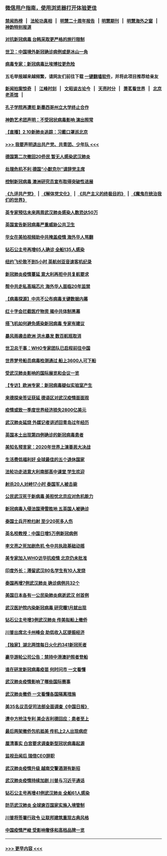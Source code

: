 ### [微信用户指南，使用浏览器打开体验更佳](https://github.com/gfw-breaker/banned-news1/blob/master/indexes/wechat-guide.md?t=0)
#### [禁闻热榜](热点新闻.md?t=0)  &nbsp;&nbsp;|&nbsp;&nbsp; [法轮功真相](https://github.com/gfw-breaker/truth/blob/master/README.md?t=0) &nbsp;&nbsp;|&nbsp;&nbsp; [明慧二十周年报告](https://github.com/gfw-breaker/mh-reports/blob/master/README.md?t=0) &nbsp;&nbsp;|&nbsp;&nbsp;[明慧期刊](https://github.com/gfw-breaker/mh-qikan) &nbsp;&nbsp;|&nbsp;&nbsp; [明慧海外之窗](https://github.com/gfw-breaker/mh-news/blob/master/README.md?t=0) &nbsp;&nbsp;|&nbsp;&nbsp; [神韵特别报道](https://github.com/gfw-breaker/mh-news/blob/master/shenyun.md?t=0)
#### [对抗新冠病毒 台韩采取更严格的旅行限制](../pages/nsc418/n11858936.md?t=02110111) 
#### [世卫：中国境外新冠确诊病例或是冰山一角](../pages/nsc418/n11858781.md?t=02110111) 
#### [病毒专家：新冠病毒比埃博拉更危险](../pages/nsc418/n11858572.md?t=02110111) 
#### 五毛举报越来越频繁，请网友们前往下载 [一键翻墙软件](https://github.com/gfw-breaker/ssr-accounts)，并将此项目推荐给亲友
#### [新闻拍案惊奇](https://github.com/gfw-breaker/banned-news1/blob/master/pages/link4.md) &nbsp;&nbsp;|&nbsp;&nbsp; [江峰时刻](https://github.com/gfw-breaker/banned-news1/blob/master/pages/link4.md) &nbsp;&nbsp;|&nbsp;&nbsp; [文昭谈古论今](https://github.com/gfw-breaker/banned-news1/blob/master/pages/link4.md) &nbsp;&nbsp;|&nbsp;&nbsp; [天亮时分](https://github.com/gfw-breaker/banned-news1/blob/master/pages/link4.md) &nbsp;&nbsp;|&nbsp;&nbsp; [萧茗看世界](https://github.com/gfw-breaker/banned-news1/blob/master/pages/link4.md) &nbsp;&nbsp;|&nbsp;&nbsp; [北京老茶馆](https://github.com/gfw-breaker/banned-news1/blob/master/pages/link4.md) &nbsp;&nbsp;|&nbsp;&nbsp; 
#### [孔子学院再遭拒 新墨西哥州立大学终止合作](../pages/nsc418/n11858661.md?t=02110111) 
#### [神韵艺术团声明：不受冠状病毒影响 演出照常](../pages/nsc418/n11858801.md?t=02110111) 
#### [【直播】2.10新肺炎追踪：习戴口罩巡北京](../pages/nsc418/n11858548.md?t=02110111) 
#### [>>> 我要声明退出共产党、共青团、少年队 <<<](https://github.com/begood0513/goodnews/blob/master/quit/letter.md) 
#### [德国第二次撤回20侨民 暂无人感染武汉肺炎](../pages/nsc418/n11858633.md?t=02110111) 
#### [处理危机不利 德国“小默克尔”请辞党主席](../pages/nsc418/n11858583.md?t=02110111) 
#### [控制新冠病毒 澳洲研究员宣布取得突破性进展](../pages/nsc418/n11858505.md?t=02110111) 
#### [《九评共产党》](https://github.com/begood0513/9ping.md/blob/master/README.md) &nbsp;|&nbsp; [《解体党文化》](../../../../jtdwh.md/blob/master/README.md)  &nbsp;|&nbsp; [《共产主义的终极目的》](../../../../gczydzjmd.md/blob/master/README.md) &nbsp;|&nbsp; [《魔鬼在统治我们的世界》](../../../../mgztzwmdsj.md/blob/master/README.md) 
#### [英专家预估未来两周武汉肺炎感染人数恐达50万](../pages/nsc418/n11857886.md?t=02110111) 
#### [英国宣告新冠病毒严重威胁公共卫生](../pages/nsc418/n11858285.md?t=02110111) 
#### [华女在美拍视频助中共掩盖疫情 海外华人骂翻](../pages/nsc418/n11857407.md?t=02110111) 
#### [钻石公主号再增65人确诊 全船135人感染](../pages/nsc418/n11857366.md?t=02110111) 
#### [纽约飞伦敦不到5小时 英航创亚音速客机纪录](../pages/nsc418/n11857405.md?t=02110111) 
#### [新冠肺炎疫情蔓延 意大利再拒中共复航要求](../pages/nsc418/n11857200.md?t=02110111) 
#### [帮中共走私高端芯片 海外华人面临20年监禁](../pages/nsc418/n11855016.md?t=02110111) 
#### [【病毒探源】中共不公布病毒关键数据内幕](../pages/nsc418/n11856584.md?t=02110111) 
#### [红十字会拦截医疗物资 揭中共体制黑幕](../pages/nsc418/n11856750.md?t=02110111) 
#### [搭飞机如何避免感染新冠病毒 专家有建议](../pages/nsc418/n11853427.md?t=02110111) 
#### [暴风雨袭击欧洲 洪水暴发 数百航班取消](../pages/nsc418/n11856453.md?t=02110111) 
#### [世卫总干事：WHO专家团队已启程前往中国](../pages/nsc418/n11856612.md?t=02110111) 
#### [世界梦号船员病毒检测通过 船上3600人可下船](../pages/nsc418/n11856520.md?t=02110111) 
#### [受武汉肺炎影响的国际展览和会议一览](../pages/nsc418/n11856420.md?t=02110111) 
#### [【专访】欧洲专家：新冠病毒疑似实验室产生](../pages/nsc418/n11856378.md?t=02110111) 
#### [来德探亲签证获延 德语区对武汉疫情面面观](../pages/nsc418/n11856283.md?t=02110111) 
#### [疫情或致一季度世界经济损失2800亿美元](../pages/nsc418/n11855639.md?t=02110111) 
#### [武汉肺炎延烧 外媒记者讲述回青岛过年经历](../pages/nsc418/n11856159.md?t=02110111) 
#### [英国本土出现第四例确诊的新冠病毒患者](../pages/nsc418/n11855930.md?t=02110111) 
#### [美知名预言家：2020年世界上演善恶大决战](../pages/nsc418/n11855418.md?t=02110111) 
#### [生活费低福利好 全球最佳的五个退休国家](../pages/nsc418/n11848347.md?t=02110111) 
#### [法轮功走进意大利南部高中课堂 学生欢迎](../pages/nsc418/n11853859.md?t=02110111) 
#### [射杀20人对峙17小时 泰国军人被击毙](../pages/nsc418/n11854869.md?t=02110111) 
#### [公民武汉死于新病毒 美担忧北京应对危机能力](../pages/nsc418/n11854331.md?t=02110111) 
#### [新冠病毒入侵法国滑雪胜地 五英国人被确诊](../pages/nsc418/n11854307.md?t=02110111) 
#### [泰国士兵开枪扫射 至少20死多人伤](../pages/nsc418/n11854276.md?t=02110111) 
#### [英名校教授：中国日增5万例新冠病例](../pages/nsc418/n11854174.md?t=02110111) 
#### [李文亮之死加剧危机 令中共执政基础动摇](../pages/nsc418/n11854003.md?t=02110111) 
#### [美专家加入WHO访华抗疫情 北京仍未批准](../pages/nsc418/n11854043.md?t=02110111) 
#### [印度外长：滞留武汉80名学生有10人发烧](../pages/nsc418/n11853821.md?t=02110111) 
#### [泰国再增7例武汉肺炎 确诊病例共32个](../pages/nsc418/n11853808.md?t=02110111) 
#### [美国日本各有一公民染肺炎病逝武汉 创首例](../pages/nsc418/n11853509.md?t=02110111) 
#### [武汉医护院内染新冠病毒 研究曝1月就出现](../pages/nsc418/n11852928.md?t=02110111) 
#### [钻石公主号增3例武汉肺炎 传美拟船上撤侨](../pages/nsc418/n11853240.md?t=02110111) 
#### [川普出席北卡州峰会 助低收入区提振经济](../pages/nsc418/n11853232.md?t=02110111) 
#### [【独家】湖北两馆每日火化约341新冠死者](../pages/nsc418/n11845444.md?t=02110111) 
#### [豪华游轮公司公告：禁持中港澳护照者登船](../pages/nsc418/n11852761.md?t=02110111) 
#### [谁在研发新冠病毒疫苗 何时问市 一文看懂](../pages/nsc418/n11852840.md?t=02110111) 
#### [武汉肺炎疫情影响了哪些国际赛事](../pages/nsc418/n11852441.md?t=02110111) 
#### [武汉肺炎撤侨 一文看懂各国隔离措施](../pages/nsc418/n11844216.md?t=02110111) 
#### [美35名议员促司法部全面调查《中国日报》](../pages/nsc418/n11852435.md?t=02110111) 
#### [遭中方抢注专利 美企吉利德回应：患者至上](../pages/nsc418/n11852037.md?t=02110111) 
#### [最后两架撤侨包机抵美 传机上2人出现病症](../pages/nsc418/n11852173.md?t=02110111) 
#### [厘清事实 白宫要求调查新型冠状病毒起源](../pages/nsc418/n11852106.md?t=02110111) 
#### [监视丑闻后 瑞信CEO辞职](../pages/nsc418/n11852127.md?t=02110111) 
#### [武汉肺炎疫情升级 越南交警酒测有新招](../pages/nsc418/n11851632.md?t=02110111) 
#### [武汉肺炎疫情持续加剧 川普与习近平通话](../pages/nsc418/n11851613.md?t=02110111) 
#### [钻石公主号再增41例武汉肺炎 全船61人感染](../pages/nsc418/n11850401.md?t=02110111) 
#### [防范武汉肺炎 全球逾百国家实施入境管制](../pages/nsc418/n11850557.md?t=02110111) 
#### [川普将签署行政令 让联邦建筑重现古典风格](../pages/nsc418/n11850654.md?t=02110111) 
#### [中国疫情严峻 受影响奢侈和高档品牌一览](../pages/nsc418/n11850319.md?t=02110111) 

----
#### [ >>> 更早内容 <<< ](../indexes/nsc418-earlier.md)
